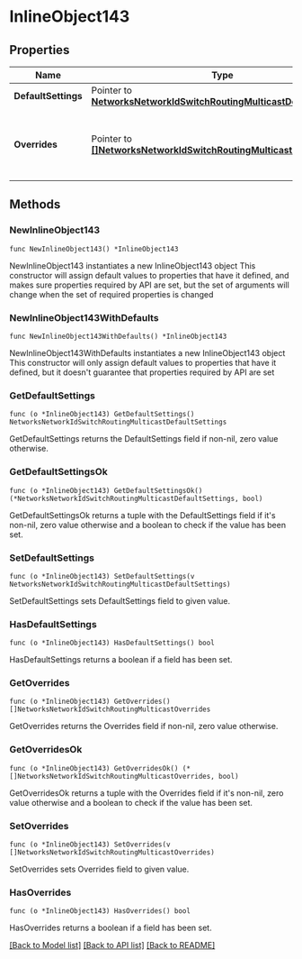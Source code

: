 # InlineObject143

## Properties

Name | Type | Description | Notes
------------ | ------------- | ------------- | -------------
**DefaultSettings** | Pointer to [**NetworksNetworkIdSwitchRoutingMulticastDefaultSettings**](NetworksNetworkIdSwitchRoutingMulticastDefaultSettings.md) |  | [optional] 
**Overrides** | Pointer to [**[]NetworksNetworkIdSwitchRoutingMulticastOverrides**](NetworksNetworkIdSwitchRoutingMulticastOverrides.md) | Array of paired switches/stacks/profiles and corresponding multicast settings. An empty array will clear the multicast settings. | [optional] 

## Methods

### NewInlineObject143

`func NewInlineObject143() *InlineObject143`

NewInlineObject143 instantiates a new InlineObject143 object
This constructor will assign default values to properties that have it defined,
and makes sure properties required by API are set, but the set of arguments
will change when the set of required properties is changed

### NewInlineObject143WithDefaults

`func NewInlineObject143WithDefaults() *InlineObject143`

NewInlineObject143WithDefaults instantiates a new InlineObject143 object
This constructor will only assign default values to properties that have it defined,
but it doesn't guarantee that properties required by API are set

### GetDefaultSettings

`func (o *InlineObject143) GetDefaultSettings() NetworksNetworkIdSwitchRoutingMulticastDefaultSettings`

GetDefaultSettings returns the DefaultSettings field if non-nil, zero value otherwise.

### GetDefaultSettingsOk

`func (o *InlineObject143) GetDefaultSettingsOk() (*NetworksNetworkIdSwitchRoutingMulticastDefaultSettings, bool)`

GetDefaultSettingsOk returns a tuple with the DefaultSettings field if it's non-nil, zero value otherwise
and a boolean to check if the value has been set.

### SetDefaultSettings

`func (o *InlineObject143) SetDefaultSettings(v NetworksNetworkIdSwitchRoutingMulticastDefaultSettings)`

SetDefaultSettings sets DefaultSettings field to given value.

### HasDefaultSettings

`func (o *InlineObject143) HasDefaultSettings() bool`

HasDefaultSettings returns a boolean if a field has been set.

### GetOverrides

`func (o *InlineObject143) GetOverrides() []NetworksNetworkIdSwitchRoutingMulticastOverrides`

GetOverrides returns the Overrides field if non-nil, zero value otherwise.

### GetOverridesOk

`func (o *InlineObject143) GetOverridesOk() (*[]NetworksNetworkIdSwitchRoutingMulticastOverrides, bool)`

GetOverridesOk returns a tuple with the Overrides field if it's non-nil, zero value otherwise
and a boolean to check if the value has been set.

### SetOverrides

`func (o *InlineObject143) SetOverrides(v []NetworksNetworkIdSwitchRoutingMulticastOverrides)`

SetOverrides sets Overrides field to given value.

### HasOverrides

`func (o *InlineObject143) HasOverrides() bool`

HasOverrides returns a boolean if a field has been set.


[[Back to Model list]](../README.md#documentation-for-models) [[Back to API list]](../README.md#documentation-for-api-endpoints) [[Back to README]](../README.md)


